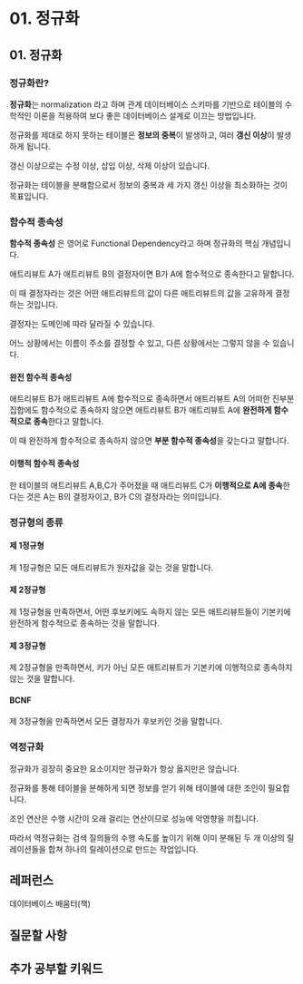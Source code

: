 # 01. 정규화

## 01. 정규화

### 정규화란?

**정규화**는 normalization 라고 하며 관계 데이터베이스 스키마를 기반으로 테이블의 수학적인 이론을 적용하여 보다 좋은 데이터베이스 설계로 이끄는 방법입니다.

정규화를 제대로 하지 못하는 테이블은 **정보의 중복**이 발생하고, 여러 **갱신 이상**이 발생하게 됩니다.

갱신 이상으로는 수정 이상, 삽입 이상, 삭제 이상이 있습니다.



정규화는 테이블을 분해함으로서 정보의 중복과 세 가지 갱신 이상을 최소화하는 것이 목표입니다.



### 함수적 종속성

**함수적 종속성** 은 영어로 Functional Dependency라고 하며 정규화의 핵심 개념입니다.

애트리뷰트 A가 애트리뷰트 B의 결정자이면 B가 A에 함수적으로 종속한다고 말합니다.

이 때 결정자라는 것은 어떤 애트리뷰트의 값이 다른 애트리뷰트의 값을 고유하게 결정하는 것입니다.



결정자는 도메인에 따라 달라질 수 있습니다.

어느 상황에서는 이름이 주소를 결정할 수 있고, 다른 상황에서는 그렇지 않을 수 있습니다.



#### 완전 함수적 종속성

애트리뷰트 B가 애트리뷰트 A에 함수적으로 종속하면서 애트리뷰트 A의 어떠한 진부분 집합에도 함수적으로 종속하지 않으면 애트리뷰트 B가 애트리뷰트 A에 **완전하게 함수적으로 종속**한다고 말합니다.

이 때 완전하게 함수적으로 종속하지 않으면 **부분 함수적 종속성**을 갖는다고 말합니다.



#### 이행적 함수적 종속성

한 테이블의 애트리뷰트 A,B,C가 주어졌을 때 애트리뷰트 C가 **이행적으로 A에 종속**한다는 것은 A는 B의 결정자이고, B가 C의 결정자라는 의미입니다.



### 정규형의 종류

#### 제 1정규형

제 1정규형은 모든 애트리뷰트가 원자값을 갖는 것을 말합니다.



#### 제 2정규형

제 1정규형을 만족하면서, 어떤 후보키에도 속하지 않는 모든 애트리뷰트들이 기본키에 완전하게 함수적으로 종속하는 것을 말합니다.



#### 제 3정규형

제 2정규형을 만족하면서, 키가 아닌 모든 애트리뷰트가 기본키에 이행적으로 종속하지 않는 것을 말합니다.



#### BCNF

제 3정규형을 만족하면서 모든 결정자가 후보키인 것을 말합니다.





### 역정규화

정규화가 굉장히 중요한 요소이지만 정규화가 항상 옳지만은 않습니다. 

정규화를 통해 테이블을 분해하게 되면 정보를 얻기 위해 테이블에 대한 조인이 필요합니다. 

조인 연산은 수행 시간이 오래 걸리는 연산이므로 성능에 악영향을 끼칩니다.



따라서 역정규화는 검색 질의들의 수행 속도를 높이기 위해 이미 분해된 두 개 이상의 릴레이션들을 합쳐 하나의 릴레이션으로 만드는 작업입니다.





## 레퍼런스

데이터베이스 배움터(책)

## 질문할 사항
## 추가 공부할 키워드

